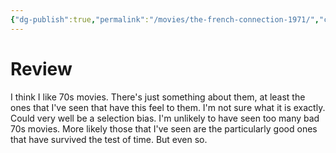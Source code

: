 ```yaml
---
{"dg-publish":true,"permalink":"/movies/the-french-connection-1971/","created":"2023-12-04","updated":"2023-12-06"}
---
```



# Review

I think I like 70s movies. There's just something about them, at least the ones that I've seen that have this feel to them. I'm not sure what it is exactly. Could very well be a selection bias. I'm unlikely to have seen too many bad 70s movies. More likely those that I've seen are the particularly good ones that have survived the test of time. But even so.
